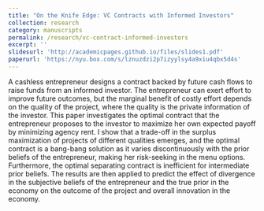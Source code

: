 ```yaml
---
title: "On the Knife Edge: VC Contracts with Informed Investors"
collection: research
category: manuscripts
permalink: /research/vc-contract-informed-investors
excerpt: ''
slidesurl: 'http://academicpages.github.io/files/slides1.pdf'
paperurl: 'https://nyu.box.com/s/lznuzdzi2p7izyylsy4a9xiu4qbx5d4s'
---
```


A cashless entrepreneur designs a contract backed by future cash flows to raise funds from an informed investor. The entrepreneur can exert effort to improve future outcomes, but the marginal benefit of costly effort depends on the quality of the project, where the quality is the private information of the investor. This paper investigates the optimal contract that the entrepreneur proposes to the investor to maximize her own expected payoff by minimizing agency rent. I show that a trade-off in the surplus maximization of projects of different qualities emerges, and the optimal contract is a bang-bang solution as it varies discontinuously with the prior beliefs of the entrepreneur, making her risk-seeking in the menu options. Furthermore, the optimal separating contract is inefficient for intermediate prior beliefs. The results are then applied to predict the effect of divergence in the subjective beliefs of the entrepreneur and the true prior in the economy on the outcome of the project and overall innovation in the economy.
